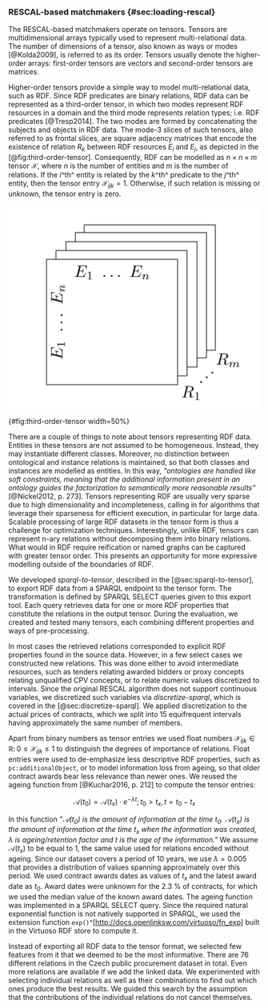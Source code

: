 ### RESCAL-based matchmakers {#sec:loading-rescal}

The RESCAL-based matchmakers operate on tensors.
Tensors are multidimensional arrays typically used to represent multi-relational data.
The number of dimensions of a tensor, also known as ways or modes [@Kolda2009], is referred to as its order.
Tensors usually denote the higher-order arrays: first-order tensors are vectors and second-order tensors are matrices.

<!--
Further formalization of tensors (add if needed for the further explanations):

- Don't use "rank", since it is also used for the number of rows of the latent factor matrix $A$ (and the dimensions of the latent factor tensor $\mathcal{R}$).

$\mathcal{X}_{k}$ is a $k$-th frontal slice of tensor $\mathcal{X}$

Third-order tensor $\mathcal{X} \in \mathbb{R}^{I \times J \times K}$.

Adjacency tensors
Slices: two-dimensional subarrays/sections of tensors (i.e. matrices)
- Frontal slices of tensors correspond to adjacency matrices of given predicates.
  - $\mathcal{X}_{::k}$
  - There are horizontal, lateral, and frontal slices.
Fibers: one-dimensional subarrays of tensors (i.e. vectors)
- Fibers fix all tensor indices but one.
-->

<!-- Tensor representation of RDF -->

Higher-order tensors provide a simple way to model multi-relational data, such as RDF.
Since RDF predicates are binary relations, RDF data can be represented as a third-order tensor, in which two modes represent RDF resources in a domain and the third mode represents relation types; i.e. RDF predicates [@Tresp2014].
The two modes are formed by concatenating the subjects and objects in RDF data.
The mode-3 slices of such tensors, also referred to as frontal slices, are square adjacency matrices that encode the existence of relation $R_{k}$ between RDF resources $E_{i}$ and $E_{j}$, as depicted in the [@fig:third-order-tensor]. <!-- _b -->
Consequently, RDF can be modelled as $n \times n \times m$ tensor $\mathcal{X}$, where $n$ is the number of entities and $m$ is the number of relations.
If the $i$^th^ entity is related by the $k$^th^ predicate to the $j$^th^ entity, then the tensor entry $\mathcal{X}_{ijk} = 1$.
Otherwise, if such relation is missing or unknown, the tensor entry is zero.

![Frontal slices of a third-order tensor, adopted from @Nickel2011](img/third_order_tensor.png){#fig:third-order-tensor width=50%}

There are a couple of things to note about tensors representing RDF data.
Entities in these tensors are not assumed to be homogeneous.
Instead, they may instantiate different classes.
Moreover, no distinction between ontological and instance relations is maintained, so that both classes and instances are modelled as entities.
In this way, *"ontologies are handled like soft constraints, meaning that the additional information present in an ontology guides the factorization to semantically more reasonable results"* [@Nickel2012, p. 273].
Tensors representing RDF are usually very sparse due to high dimensionality and incompleteness, calling in for algorithms that leverage their sparseness for efficient execution, in particular for large data.
Scalable processing of large RDF datasets in the tensor form is thus a challenge for optimization techniques.
Interestingly, unlike RDF, tensors can represent n-ary relations without decomposing them into binary relations.
What would in RDF require reification or named graphs can be captured with greater tensor order.
This presents an opportunity for more expressive modelling outside of the boundaries of RDF.

We developed *sparql-to-tensor*, described in the [@sec:sparql-to-tensor], to export RDF data from a SPARQL endpoint to the tensor form.
The transformation is defined by SPARQL SELECT queries given to this export tool. 
Each query retrieves data for one or more RDF properties that constitute the relations in the output tensor.
During the evaluation, we created and tested many tensors, each combining different properties and ways of pre-processing.

In most cases the retrieved relations corresponded to explicit RDF properties found in the source data.
However, in a few select cases we constructed new relations.
This was done either to avoid intermediate resources, such as tenders relating awarded bidders or proxy concepts relating unqualified CPV concepts, or to relate numeric values discretized to intervals.
Since the original RESCAL algorithm does not support continuous variables, we discretized such variables via *discretize-sparql*, which is covered in the [@sec:discretize-sparql].
We applied discretization to the actual prices of contracts, which we split into 15 equifrequent intervals having approximately the same number of members.

Apart from binary numbers as tensor entries we used float numbers $\mathcal{X}_{ijk} \in \mathbb{R} \colon 0 \leq \mathcal{X}_{ijk} \leq 1$ to distinguish the degrees of importance of relations.
Float entries were used to de-emphasize less descriptive RDF properties, such as `pc:additionalObject`, or to model information loss from ageing, so that older contract awards bear less relevance than newer ones.
We reused the ageing function from [@Kuchar2016, p. 212] to compute the tensor entries:

$$\mathcal{A}(t_{0}) = \mathcal{A}(t_{x}) \cdot e^{-\lambda t}; t_{0} > t_{x}, t = t_{0} - t_{x}$$

In this function *"$\mathcal{A}(t_{0})$ is the amount of information at the time $t_{0}$. $\mathcal{A}(t_{x})$ is the amount of information at the time $t_{x}$ when the information was created, $\lambda$ is ageing/retention factor and $t$ is the age of the information."*
We assume $\mathcal{A}(t_{x})$ to be equal to 1, the same value used for relations encoded without ageing.
Since our dataset covers a period of 10 years, we use $\lambda = 0.005$ that provides a distribution of values spanning approximately over this period.
We used contract awards dates as values of $t_{x}$ and the latest award date as $t_{0}$.
Award dates were unknown for the 2.3 % of contracts, for which we used the median value of the known award dates.
The ageing function was implemented in a SPARQL SELECT query.
Since the required natural exponential function is not natively supported in SPARQL, we used the extension function `exp()`^[<http://docs.openlinksw.com/virtuoso/fn_exp>] built in the Virtuoso RDF store to compute it.

<!-- Feature selection

`:awardedBidder` (i.e. pc:awardedTender/pc:bidder, weighted by pc:awardDate)
`pc:mainObject`
`pc:additionalObject`
`skos:closeMatch`
`skos:related`
`skos:broaderTransitive`
`rov:orgActivity`
-->

Instead of exporting all RDF data to the tensor format, we selected few features from it that we deemed to be the most informative.
There are 76 different relations in the Czech public procurement dataset in total.
Even more relations are available if we add the linked data.
We experimented with selecting individual relations as well as their combinations to find out which ones produce the best results.
We guided this search by the assumption that the contributions of the individual relations do not cancel themselves.
